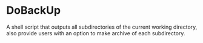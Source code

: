 # DoBackUp
A shell script that outputs all subdirectories of the current working directory, also provide users with an option to make archive of each subdirectory.
